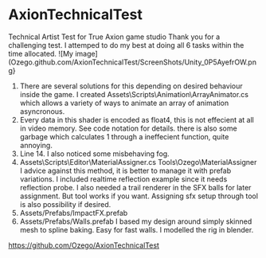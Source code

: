 # AxionTechnicalTest
Technical Artist Test for True Axion game studio
Thank you for a challenging test.
I attemped to do my best at doing all 6 tasks within the time allocated. 
 ![My image](Ozego.github.com/AxionTechnicalTest/ScreenShots/Unity_0P5AyefrOW.png}
1. There are several solutions for this depending on desired behaviour inside the game.
I created Assets\Scripts\Animation\ArrayAnimator.cs which allows a variety of ways to animate an array of animation asyncronous.
2. Every data in this shader is encoded as float4, this is not effecient at all in video memory. See code notation for details. there is also some garbage which calculates 1 through a ineffecient function, quite annoying.
3. Line 14. I also noticed some misbehaving fog.
4. Assets\Scripts\Editor\MaterialAssigner.cs
    Tools\Ozego\MaterialAssigner
    I advice against this method, it is better to manage it with prefab variations. I included realtime reflection example since it needs reflection probe. I also needed a trail renderer in the SFX balls for later assignment.
    But tool works if you want. Assigning sfx setup through tool is also possibility if desired.
5. Assets/Prefabs/ImpactFX.prefab
6. Assets/Prefabs/Walls.prefab
    I based my design around simply skinned mesh to spline baking. Easy for fast walls. I modelled the rig in blender.

https://github.com/Ozego/AxionTechnicalTest